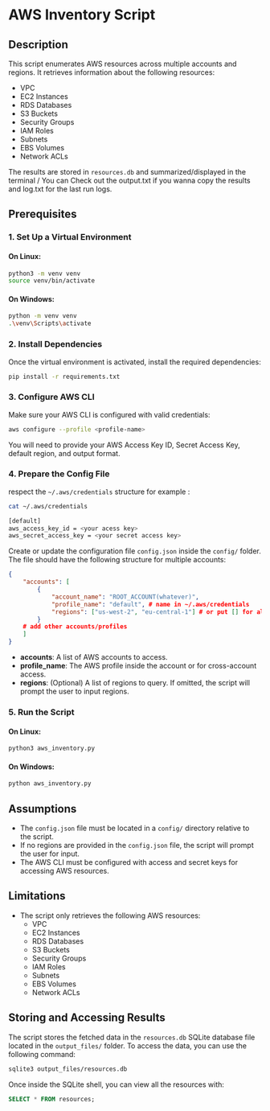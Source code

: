
# AWS Inventory Script

## Description
This script enumerates AWS resources across multiple accounts and regions. It retrieves information about the following resources:

- VPC
- EC2 Instances
- RDS Databases
- S3 Buckets
- Security Groups
- IAM Roles
- Subnets
- EBS Volumes
- Network ACLs

The results are stored in `resources.db` and summarized/displayed in the terminal / You can Check out the output.txt if you wanna copy the results and log.txt for the last run logs.

## Prerequisites

### 1. Set Up a Virtual Environment

#### On Linux:
```bash
python3 -m venv venv
source venv/bin/activate
```

#### On Windows:
```bash
python -m venv venv
.\venv\Scripts\activate
```

### 2. Install Dependencies

Once the virtual environment is activated, install the required dependencies:
```bash
pip install -r requirements.txt
```

### 3. Configure AWS CLI

Make sure your AWS CLI is configured with valid credentials:
```bash
aws configure --profile <profile-name>
```

You will need to provide your AWS Access Key ID, Secret Access Key, default region, and output format.

### 4. Prepare the Config File
respect the  `~/.aws/credentials` structure  for example :
```bash
cat ~/.aws/credentials

[default] 
aws_access_key_id = <your acess key>
aws_secret_access_key = <your secret access key>
```
Create or update the configuration file `config.json` inside the `config/` folder. The file should have the following structure for multiple accounts:
```json
{
    "accounts": [
        {
            "account_name": "ROOT_ACCOUNT(whatever)",
            "profile_name": "default", # name in ~/.aws/credentials
            "regions": ["us-west-2", "eu-central-1"] # or put [] for all regions fetch
        }
    # add other accounts/profiles 
    ]
}
```

- **accounts**: A list of AWS accounts to access.
- **profile_name**: The AWS profile inside the account or for cross-account access.
- **regions**: (Optional) A list of regions to query. If omitted, the script will prompt the user to input regions.

### 5. Run the Script

#### On Linux:
```bash
python3 aws_inventory.py
```

#### On Windows:
```bash
python aws_inventory.py
```

## Assumptions
- The `config.json` file must be located in a `config/` directory relative to the script.
- If no regions are provided in the `config.json` file, the script will prompt the user for input.
- The AWS CLI must be configured with access and secret keys for accessing AWS resources.

## Limitations
- The script only retrieves the following AWS resources:
  - VPC
  - EC2 Instances
  - RDS Databases
  - S3 Buckets
  - Security Groups
  - IAM Roles
  - Subnets
  - EBS Volumes
  - Network ACLs

## Storing and Accessing Results

The script stores the fetched data in the `resources.db` SQLite database file located in the `output_files/` folder. To access the data, you can use the following command:

```bash
sqlite3 output_files/resources.db
```

Once inside the SQLite shell, you can view all the resources with:

```sql
SELECT * FROM resources;
```
